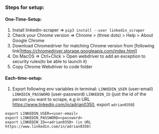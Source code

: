 ### Steps for setup:



#### One-Time-Setup:
1) Install linkedin-scraper => `pip3 install --user linkedin_scraper`
2) Check your Chrome version => Chrome > (three dots) > Help > About Google Chrome
3) Download Chromedriver for matching Chrome version from [following link|https://chromedriver.storage.googleapis.com/index.html]
4) On MacOS => Ctrl+Click > Open webdriver to add an exception to security rules(to be able to launch it)
5) Copy Chrome Webdriver to code folder

#### Each-time-setup:
1) Export following env variables in terminal:
`LINKEDIN_USER` (user-email)
`LINKEDIN_PASSWORD` (user-password)
`LINKEDIN_ID` (just the id of the person you want to scrape, e.g in URL https://www.linkedin.com/in/adrian0350, export `adrian0350`)

```
export LINKEDIN_USER=<user-email>
export LINKEDIN_PASSWORD=<password>
export LINKEDIN_ID=<adrian0350> (in URL https://www.linkedin.com/in/adrian0350)
```

